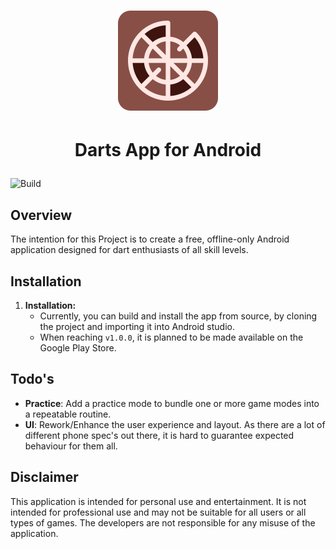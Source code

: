 <h1 align="center">
    <img src=".github/images/darts_logo.svg" alt="Darts">
</h1>
<h1 align="center">
    <p>Darts App for Android</p>
</h1>

![Build](https://github.com/Lohni/darts/workflows/Build/badge.svg)

## Overview

The intention for this Project is to create a free, offline-only Android application designed for
dart enthusiasts of all skill levels.

## Installation

1. **Installation:**
    * Currently, you can build and install the app from source, by cloning the project and importing
      it into Android studio.
    * When reaching `v1.0.0`, it is planned to be made available on the Google Play Store.

## Todo's

* **Practice**: Add a practice mode to bundle one or more game modes into a repeatable routine.
* **UI**: Rework/Enhance the user experience and layout. As there are a lot of different phone
  spec's out there, it is hard to guarantee expected behaviour for them all.

## Disclaimer

This application is intended for personal use and entertainment. It is not intended for professional
use and may not be suitable for all users or all types of games. The developers are not responsible
for any misuse of the application.